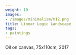 ```yaml
---
weight: 19
images:
- /images/minimalism/m12.png
title: Linear Logic Landscape
tags:
- paintings
---
```

Oil on canvas, 75x110cm, 2017
